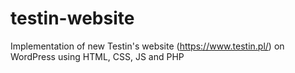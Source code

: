 # testin-website
Implementation of new Testin's website (https://www.testin.pl/) on WordPress using HTML, CSS, JS and PHP
